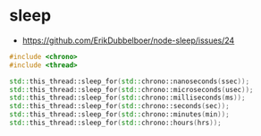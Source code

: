 # sleep

- https://github.com/ErikDubbelboer/node-sleep/issues/24
```cpp
#include <chrono>
#include <thread>

std::this_thread::sleep_for(std::chrono::nanoseconds(ssec));
std::this_thread::sleep_for(std::chrono::microseconds(usec));
std::this_thread::sleep_for(std::chrono::milliseconds(ms)); 
std::this_thread::sleep_for(std::chrono::seconds(sec));
std::this_thread::sleep_for(std::chrono::minutes(min));
std::this_thread::sleep_for(std::chrono::hours(hrs));
```
